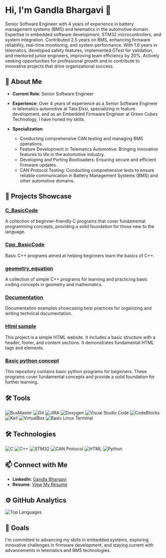 # Hi, I'm Gandla Bhargavi 👋

Senior Software Engineer with 4 years of experience in battery management systems (BMS) and telematics in the automotive domain. Expertise in embedded software development, STM32 microcontrollers, and system integration. Contributed 2.5 years on BMS, enhancing firmware reliability, real-time monitoring, and system performance. With 1.6 years in telematics, developed safety features, implemented GTest for validation, and mentored junior engineers, improving team efficiency by 20%. Actively seeking opportunities for professional growth and to contribute to innovative projects that drive organizational success.

## 🔹 About Me

- **Current Role**: Senior Software Engineer
- **Experience**: Over 4 years of experience as a Senior Software Engineer in telematics automotive at Tata Elxsi, specializing in feature development, and as an Embedded Firmware Engineer at Green Cubes Technology, I have honed my skills.

- **Specialization**:
    - Conducting comprehensive CAN testing and managing BMS operations.
    - Feature Development in Telematics Automotive: Bringing innovative features to life in the automotive industry.
    - Developing and Porting Bootloaders: Ensuring secure and efficient firmware updates.
    - CAN Protocol Testing: Conducting comprehensive tests to ensure reliable communication in Battery Management Systems (BMS) and other automotive domains.

## 🔹 Projects Showcase

### [C_BasicCode](https://github.com/bhargavi-gudur/C_BasicCode)
A collection of beginner-friendly C programs that cover fundamental programming concepts, providing a solid foundation for those new to the language.

### [Cpp_BasicCode](https://github.com/bhargavi-gudur/Cpp_BasicCode)
Basic C++ programs aimed at helping beginners learn the basics of C++.

### [geometry_equation](https://github.com/bhargavi-gudur/geometry_equation)
A collection of simple C++ programs for learning and practicing basic coding concepts in geometry and mathematics.

### [Documentation](https://github.com/bhargavi-gudur/Documentation)
Documentation examples showcasing best practices for organizing and writing technical documentation.

### [Html sample](https://github.com/bhargavi-gudur/htmlMiniProject.git)
This project is a simple HTML website. It includes a basic structure with a header, footer, and content sections. It demonstrates fundamental HTML tags and elements.

### [Basic python concept](https://github.com/bhargavi-gudur/BasicPythonConcepts.git)
This repository contains basic python programs for beginners. These programs cover fundamental concepts and provide a solid foundation for further learning.

## 🛠️ Tools
![BusMaster](https://img.shields.io/badge/BusMaster-tool-orange?style=for-the-badge)
![Git](https://img.shields.io/badge/Git-F05032?style=for-the-badge&logo=git&logoColor=white)
![JIRA](https://img.shields.io/badge/JIRA-0052CC?style=for-the-badge&logo=jira&logoColor=white)
![Doxygen](https://img.shields.io/badge/Doxygen-documentation-blue?style=for-the-badge)
![Visual Studio Code](https://img.shields.io/badge/VSCode-007ACC?style=for-the-badge&logo=visual-studio-code&logoColor=white)
![CodeBlocks](https://img.shields.io/badge/CodeBlocks-00CCFF?style=for-the-badge)
![Keil](https://img.shields.io/badge/Keil-007ACC?style=for-the-badge)
![VirtualBox](https://img.shields.io/badge/VirtualBox-183A61?style=for-the-badge&logo=virtualbox&logoColor=white)
![Basic Linux Terminal](https://img.shields.io/badge/Linux-0078D6?style=for-the-badge&logo=linux&logoColor=white)

## 🛠️ Technologies
![C](https://img.shields.io/badge/C-00599C?style=for-the-badge&logo=c&logoColor=white)
![C++](https://img.shields.io/badge/C++-00599C?style=for-the-badge&logo=c%2B%2B&logoColor=white)
![STM32](https://img.shields.io/badge/STM32-03234B?style=for-the-badge&logo=stmicroelectronics&logoColor=white)
![CAN Protocol](https://img.shields.io/badge/CAN-Protocol-blue?style=for-the-badge)
![HTML](https://img.shields.io/badge/HTML-E34F26?style=for-the-badge&logo=html5&logoColor=white)
![Python](https://img.shields.io/badge/Python-3776AB?style=for-the-badge&logo=python&logoColor=white)

## 📫 Connect with Me
- **LinkedIn**: [Gandla Bhargavi](https://www.linkedin.com/in/gandla-bhargavi-14887681/)
-  **Resume**: [View My Resume](https://github.com/bhargavi-gudur/Portfolio/blob/main/GandlaBHargavi_update_resume.pdf)

## ⚙️ GitHub Analytics
![Top Languages](https://github-readme-stats.vercel.app/api/top-langs/?username=bhargavi-gudur&layout=compact&theme=dark)

## 🔹 Goals
I'm committed to advancing my skills in embedded systems, exploring innovative challenges in firmware development, and staying current with advancements in telematics and BMS technologies.
